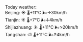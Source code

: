 Today weather:  
Beijing: ☀️   🌡️+11°C 🌬️→30km/h  
Tianjin: ☀️   🌡️+7°C 🌬️↓4km/h  
Shijiazhuang: ☀️   🌡️+11°C 🌬️↘20km/h  
Tangshan: ⛅️  🌡️+11°C 🌬️↗4km/h  
